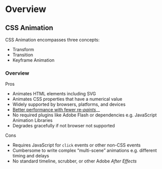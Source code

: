 # Overview

## CSS Animation

CSS Animation encompasses three concepts:

* Transform
* Transition
* Keyframe Animation

### Overview

Pros

* Animates HTML elements including SVG
* Animates CSS properties that have a numerical value
* Widely supported by browsers, platforms, and devices
* [Better performance with fewer re-_paints_](https://www.youtube.com/watch?v=Tvu6_j8Qzfk)\_\_
* No required plugins like Adobe Flash or dependencies e.g. JavaScript Animation Libraries 
* Degrades gracefully if not browser not supported

Cons

* Requires JavaScript for `click` events or other non-CSS events
* Cumbersome to write complex “multi-scene” animations e.g. different timing and delays
* No standard timeline, scrubber, or other Adobe _After Effects_

